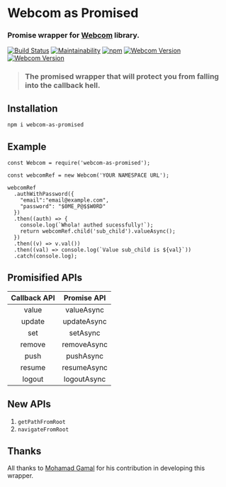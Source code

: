 # Webcom as Promised
### Promise wrapper for [Webcom](https://github.com/webcom-components/webcom-npm) library.

[![Build Status](https://travis-ci.org/EhabGamal/webcom-as-promised.svg?branch=master)](https://travis-ci.org/EhabGamal/webcom-as-promised)
[![Maintainability](https://api.codeclimate.com/v1/badges/bd0a561a6cbe13d3b5f5/maintainability)](https://codeclimate.com/github/EhabGamal/webcom-as-promised/maintainability)
[![npm](https://img.shields.io/npm/v/webcom-as-promised.svg)](https://github.com/EhabGamal/webcom-as-promised)
[![Webcom Version](https://img.shields.io/badge/webcom-v2.2.0-orange.svg)](https://github.com/webcom-components/webcom-npm)
[![Webcom Version](https://img.shields.io/npm/l/webcom-as-promised.svg)](https://github.com/EhabGamal/webcom-as-promised/blob/master/LICENSE)

> ### The promised wrapper that will protect you from falling into the callback hell.

## Installation
```
npm i webcom-as-promised
```

## Example
```node
const Webcom = require('webcom-as-promised');

const webcomRef = new Webcom('YOUR NAMESPACE URL');

webcomRef
  .authWithPassword({
    "email":"email@example.com",
    "password": "$0ME_P@$$W0RD"
  })
  .then((auth) => {
    console.log(`Whola! authed sucessfully!`);
    return webcomRef.child('sub_child').valueAsync();
  })
  .then((v) => v.val())
  .then((val) => console.log(`Value sub_child is ${val}`))
  .catch(console.log);
```

## Promisified APIs
| Callback API | Promise API |
|:--------:|:-------:|
|value|valueAsync|
|update|updateAsync|
|set|setAsync|
|remove|removeAsync|
|push|pushAsync|
|resume|resumeAsync|
|logout|logoutAsync|

## New APIs
1. `getPathFromRoot`
2. `navigateFromRoot`

## Thanks
All thanks to [Mohamad Gamal](https://github.com/MohamadGamal) for his contribution in developing this wrapper.